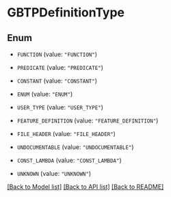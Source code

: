 # GBTPDefinitionType

## Enum


* `FUNCTION` (value: `"FUNCTION"`)

* `PREDICATE` (value: `"PREDICATE"`)

* `CONSTANT` (value: `"CONSTANT"`)

* `ENUM` (value: `"ENUM"`)

* `USER_TYPE` (value: `"USER_TYPE"`)

* `FEATURE_DEFINITION` (value: `"FEATURE_DEFINITION"`)

* `FILE_HEADER` (value: `"FILE_HEADER"`)

* `UNDOCUMENTABLE` (value: `"UNDOCUMENTABLE"`)

* `CONST_LAMBDA` (value: `"CONST_LAMBDA"`)

* `UNKNOWN` (value: `"UNKNOWN"`)


[[Back to Model list]](../README.md#documentation-for-models) [[Back to API list]](../README.md#documentation-for-api-endpoints) [[Back to README]](../README.md)


